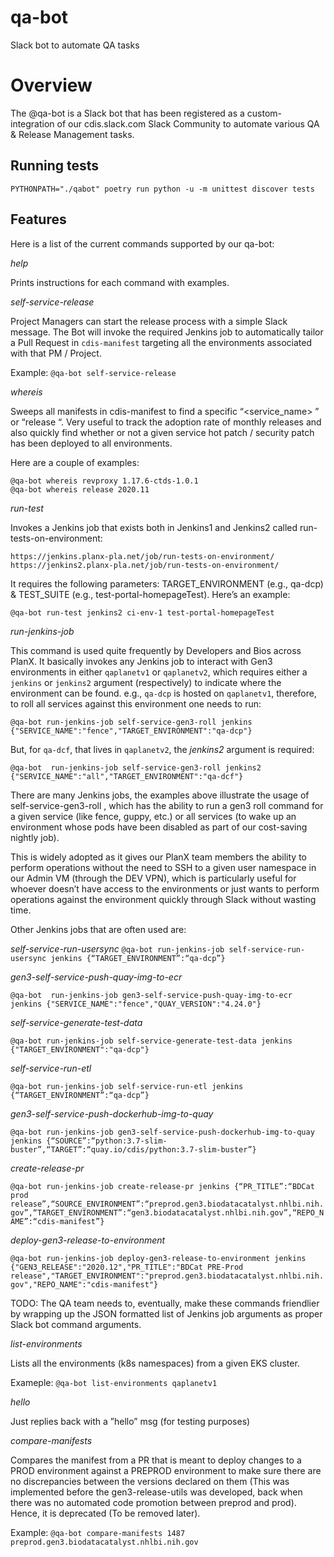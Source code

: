 # qa-bot

Slack bot to automate QA tasks

# Overview
The @qa-bot is a Slack bot that has been registered as a custom-integration of our cdis.slack.com Slack Community to automate various QA & Release Management tasks.

## Running tests

`PYTHONPATH="./qabot" poetry run python -u -m unittest discover tests`

## Features

Here is a list of the current commands supported by our qa-bot:

*help*

Prints instructions for each command with examples.

*self-service-release*

Project Managers can start the release process with a simple Slack message. The Bot will invoke the required Jenkins job to automatically tailor a Pull Request in `cdis-manifest` targeting all the environments associated with that PM / Project.

Example: `@qa-bot self-service-release`

*whereis*

Sweeps all manifests in cdis-manifest to find a specific “<service_name> <version>” or “release <version>“. Very useful to track the adoption rate of monthly releases and also quickly find whether or not a given service hot patch / security patch has been deployed to all environments.

Here are a couple of examples:

```
@qa-bot whereis revproxy 1.17.6-ctds-1.0.1
@qa-bot whereis release 2020.11
```

*run-test*

Invokes a Jenkins job that exists both in Jenkins1 and Jenkins2 called run-tests-on-environment: 
```
https://jenkins.planx-pla.net/job/run-tests-on-environment/
https://jenkins2.planx-pla.net/job/run-tests-on-environment/
```

It requires the following parameters: TARGET_ENVIRONMENT (e.g., qa-dcp) & TEST_SUITE (e.g., test-portal-homepageTest). Here’s an example:

`@qa-bot run-test jenkins2 ci-env-1 test-portal-homepageTest`

*run-jenkins-job*

This command is used quite frequently by Developers and Bios across PlanX. It basically invokes any Jenkins job to interact with Gen3 environments in either `qaplanetv1` or `qaplanetv2`, which requires either a `jenkins` or `jenkins2` argument (respectively) to indicate where the environment can be found. e.g., `qa-dcp` is hosted on `qaplanetv1`, therefore, to roll all services against this environment one needs to run:

`@qa-bot run-jenkins-job self-service-gen3-roll jenkins {"SERVICE_NAME":"fence","TARGET_ENVIRONMENT":"qa-dcp"}`

But, for `qa-dcf`, that lives in `qaplanetv2`, the _jenkins2_ argument is required:

`@qa-bot  run-jenkins-job self-service-gen3-roll jenkins2 {"SERVICE_NAME":"all","TARGET_ENVIRONMENT":"qa-dcf"}`

There are many Jenkins jobs, the examples above illustrate the usage of self-service-gen3-roll , which has the ability to run a gen3 roll command for a given service (like fence, guppy, etc.) or all services (to wake up an environment whose pods have been disabled as part of our cost-saving nightly job).

This is widely adopted as it gives our PlanX team members the ability to perform operations without the need to SSH to a given user namespace in our Admin VM (through the DEV VPN), which is particularly useful for whoever doesn’t have access to the environments or just wants to perform operations against the environment quickly through Slack without wasting time.

Other Jenkins jobs that are often used are:

*self-service-run-usersync*
`@qa-bot run-jenkins-job self-service-run-usersync jenkins {“TARGET_ENVIRONMENT”:“qa-dcp”}`

*gen3-self-service-push-quay-img-to-ecr*

`@qa-bot  run-jenkins-job gen3-self-service-push-quay-img-to-ecr jenkins {"SERVICE_NAME":"fence","QUAY_VERSION":"4.24.0"}`

*self-service-generate-test-data*

`@qa-bot run-jenkins-job self-service-generate-test-data jenkins {"TARGET_ENVIRONMENT":"qa-dcp"}`

*self-service-run-etl*

`@qa-bot run-jenkins-job self-service-run-etl jenkins {“TARGET_ENVIRONMENT”:“qa-dcp”}`

*gen3-self-service-push-dockerhub-img-to-quay*

`@qa-bot run-jenkins-job gen3-self-service-push-dockerhub-img-to-quay jenkins {“SOURCE”:“python:3.7-slim-buster”,“TARGET”:“quay.io/cdis/python:3.7-slim-buster”}`

*create-release-pr*

`@qa-bot run-jenkins-job create-release-pr jenkins {“PR_TITLE”:“BDCat prod release”,“SOURCE_ENVIRONMENT”:“preprod.gen3.biodatacatalyst.nhlbi.nih.gov”,“TARGET_ENVIRONMENT”:“gen3.biodatacatalyst.nhlbi.nih.gov”,“REPO_NAME”:“cdis-manifest”}`

*deploy-gen3-release-to-environment*

`@qa-bot run-jenkins-job deploy-gen3-release-to-environment jenkins {"GEN3_RELEASE":"2020.12","PR_TITLE":"BDCat PRE-Prod release","TARGET_ENVIRONMENT":"preprod.gen3.biodatacatalyst.nhlbi.nih.gov","REPO_NAME":"cdis-manifest"}`

TODO: The QA team needs to, eventually, make these commands friendlier by wrapping up the JSON formatted list of Jenkins job arguments as proper Slack bot command arguments.

*list-environments*

Lists all the environments (k8s namespaces) from a given EKS cluster.

Exameple: `@qa-bot list-environments qaplanetv1`

*hello*

Just replies back with a ”hello” msg (for testing purposes)

*compare-manifests*

Compares the manifest from a PR that is meant to deploy changes to a PROD environment against a PREPROD environment to make sure there are no discrepancies between the versions declared on them (This was implemented before the gen3-release-utils was developed, back when there was no automated code promotion between preprod and prod). Hence, it is deprecated (To be removed later).

Example: `@qa-bot compare-manifests 1487 preprod.gen3.biodatacatalyst.nhlbi.nih.gov`
